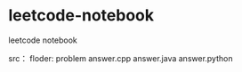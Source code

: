# leetcode-notebook
leetcode notebook

src：
    floder: problem
        answer.cpp
        answer.java
        answer.python
